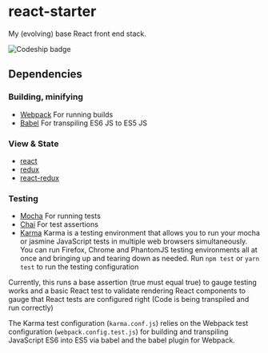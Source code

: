 # react-starter
My (evolving) base React front end stack.

<img src="https://codeship.com/projects/0f71e140-8f7b-0134-fdc9-0e20509a962c/status?branch=master" alt="Codeship badge"/>

## Dependencies
### Building, minifying
- [Webpack][7] For running builds
- [Babel][8] For transpiling ES6 JS to ES5 JS

### View & State
- [react][4]
- [redux][5]
- [react-redux][6]

### Testing
- [Mocha][1] For running tests
- [Chai][2] For test assertions
- [Karma][3] Karma is a testing environment that allows you to run your mocha or jasmine JavaScript tests in multiple web browsers simultaneously. You can run Firefox, Chrome and PhantomJS testing environments all at once and bringing up and tearing down as needed.
Run `npm test` or `yarn test` to run the testing configuration

Currently, this runs a base assertion (true must equal true) to gauge testing works and a basic React test to validate rendering React components to gauge that React tests are configured right (Code is being transpiled and run correctly)

The Karma test configuration (`karma.conf.js`) relies on the Webpack test configuration (`webpack.config.test.js`) for building and transpiling JavaScript ES6 into ES5 via babel and the babel plugin for Webpack.





[comment]: <> (References)
[1]: https://mochajs.org/
[2]: http://chaijs.com/
[3]: https://karma-runner.github.io/1.0/index.html
[4]: https://facebook.github.io/react/
[5]: http://redux.js.org/
[6]: https://github.com/reactjs/react-redux
[7]: https://webpack.github.io/
[8]: https://babeljs.io/
